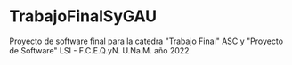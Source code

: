 # TrabajoFinalSyGAU
Proyecto de software final para la catedra "Trabajo Final" ASC y "Proyecto de Software" LSI - F.C.E.Q.yN. U.Na.M. año 2022
